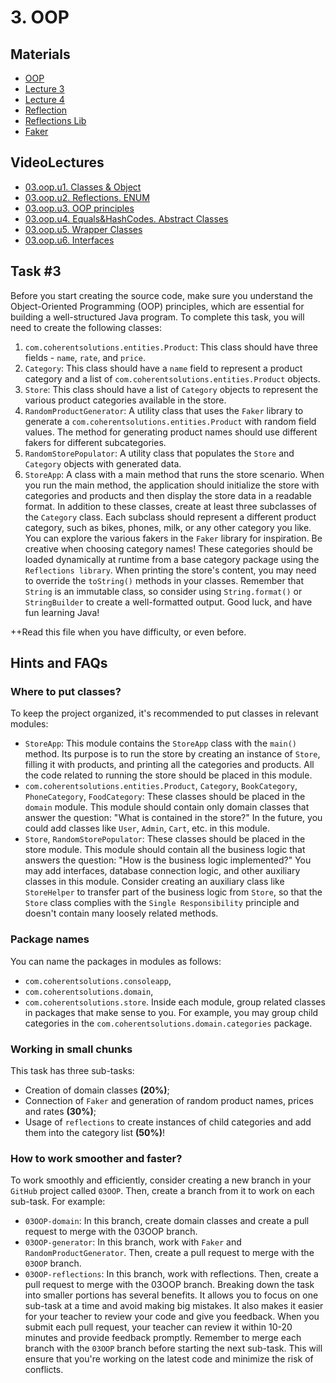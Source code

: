# 3. OOP
## Materials
- [OOP](https://docs.oracle.com/javase/tutorial/java/concepts/index.html)
- [Lecture 3](https://drive.google.com/file/d/17R4SCXEd9B8a89UsJ-nLNYMFwM\_p8Fn9/view?usp=sharing)
- [Lecture 4](https://drive.google.com/file/d/14RC5dJno\_FcSfBe\_FAd9zeqpFSUj8odH/view?usp=sharing)
- [Reflection](https://docs.oracle.com/javase/tutorial/reflect/)
- [Reflections Lib](https://github.com/ronmamo/reflections)
- [Faker](https://github.com/DiUS/java-faker)

## VideoLectures
-  [03.oop.u1. Classes & Object](https://youtu.be/e8CFYiHeUi0)
-  [03.oop.u2. Reflections. ENUM](https://youtu.be/RrqTz-Qbtqg)
-  [03.oop.u3. OOP principles](https://youtu.be/zG-MNwEW6JY)
-  [03.oop.u4. Equals&HashCodes. Abstract Classes](https://youtu.be/zPmcv6xRoag)
-  [03.oop.u5. Wrapper Classes](https://youtu.be/W5uTGYVeslk)
-  [03.oop.u6. Interfaces](https://youtu.be/JGgKbMcDnOo)

## Task #3
Before you start creating the source code, make sure you understand the Object-Oriented Programming (OOP) principles, which are essential for building a well-structured Java program.
To complete this task, you will need to create the following classes:
1. `com.coherentsolutions.entities.Product`: This class should have three fields - `name`, `rate`, and `price`.
2. `Category`: This class should have a `name` field to represent a product category and a list of `com.coherentsolutions.entities.Product` objects.
3. `Store`: This class should have a list of `Category` objects to represent the various product categories available in the store.
4. `RandomProductGenerator`: A utility class that uses the `Faker` library to generate a `com.coherentsolutions.entities.Product` with random field values. The method for generating product names should use different fakers for different subcategories.
5. `RandomStorePopulator`: A utility class that populates the `Store` and `Category` objects with generated data.
6. `StoreApp`: A class with a main method that runs the store scenario. When you run the main method, the application should initialize the store with categories and products and then display the store data in a readable format.
In addition to these classes, create at least three subclasses of the `Category` class. Each subclass should represent a different product category, such as bikes, phones, milk, or any other category you like. You can explore the various fakers in the `Faker` library for inspiration. Be creative when choosing category names!
These categories should be loaded dynamically at runtime from a base category package using the `Reflections library`.
When printing the store's content, you may need to override the `toString()` methods in your classes. Remember that `String` is an immutable class, so consider using `String.format()` or `StringBuilder` to create a well-formatted output. Good luck, and have fun learning Java!

++Read this file when you have difficulty, or even before.
## Hints and FAQs
### Where to put classes?
To keep the project organized, it's recommended to put classes in relevant modules:
- `StoreApp`: This module contains the `StoreApp` class with the `main()` method. Its purpose is to run the store by creating an instance of `Store`, filling it with products, and printing all the categories and products. All the code related to running the store should be placed in this module.
- `com.coherentsolutions.entities.Product`, `Category`, `BookCategory`, `PhoneCategory`, `FoodCategory`: These classes should be placed in the `domain` module. This module should contain only domain classes that answer the question: "What is contained in the store?" In the future, you could add classes like `User`, `Admin`, `Cart`, etc. in this module.
- `Store`, `RandomStorePopulator`: These classes should be placed in the store module. This module should contain all the business logic that answers the question: "How is the business logic implemented?" You may add interfaces, database connection logic, and other auxiliary classes in this module. Consider creating an auxiliary class like `StoreHelper` to transfer part of the business logic from `Store`, so that the `Store` class complies with the `Single Responsibility` principle and doesn't contain many loosely related methods.
### Package names
You can name the packages in modules as follows: 
- `com.coherentsolutions.consoleapp`,
- `com.coherentsolutions.domain`,
- `com.coherentsolutions.store`.
Inside each module, group related classes in packages that make sense to you. For example, you may group child categories in the `com.coherentsolutions.domain.categories` package.
### Working in small chunks
This task has three sub-tasks:
- Creation of domain classes **(20%)**;
- Connection of `Faker` and generation of random product names, prices and rates **(30%)**;
- Usage of `reflections` to create instances of child categories and add them into the category list **(50%)**!
### How to work smoother and faster?
To work smoothly and efficiently, consider creating a new branch in your `GitHub` project called `03OOP`. Then, create a branch from it to work on each sub-task. For example:
- `03OOP-domain`: In this branch, create domain classes and create a pull request to merge with the 03OOP branch.
- `03OOP-generator`: In this branch, work with `Faker` and `RandomProductGenerator`. Then, create a pull request to merge with the `03OOP` branch.
- `03OOP-reflections`: In this branch, work with reflections. Then, create a pull request to merge with the 03OOP branch.
Breaking down the task into smaller portions has several benefits. It allows you to focus on one sub-task at a time and avoid making big mistakes. It also makes it easier for your teacher to review your code and give you feedback. When you submit each pull request, your teacher can review it within 10-20 minutes and provide feedback promptly.
Remember to merge each branch with the `03OOP` branch before starting the next sub-task. This will ensure that you're working on the latest code and minimize the risk of conflicts.
